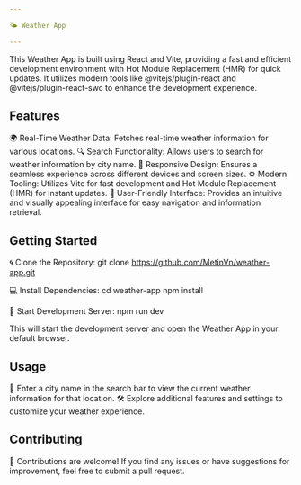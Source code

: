 ```yaml
---

🌤️ Weather App

---
```


This Weather App is built using React and Vite, providing a fast and efficient development environment with Hot Module Replacement (HMR) for quick updates. It utilizes modern tools like @vitejs/plugin-react and @vitejs/plugin-react-swc to enhance the development experience.

## Features

🌍 Real-Time Weather Data: Fetches real-time weather information for various locations.
🔍 Search Functionality: Allows users to search for weather information by city name.
📱 Responsive Design: Ensures a seamless experience across different devices and screen sizes.
⚙️ Modern Tooling: Utilizes Vite for fast development and Hot Module Replacement (HMR) for instant updates.
🎨 User-Friendly Interface: Provides an intuitive and visually appealing interface for easy navigation and information retrieval.

## Getting Started

🌀 Clone the Repository:
git clone https://github.com/MetinVn/weather-app.git

💻 Install Dependencies:
cd weather-app
npm install

🚀 Start Development Server:
npm run dev

This will start the development server and open the Weather App in your default browser.

## Usage

🔎 Enter a city name in the search bar to view the current weather information for that location.
🛠️ Explore additional features and settings to customize your weather experience.

## Contributing

🌟 Contributions are welcome! If you find any issues or have suggestions for improvement, feel free to submit a pull request.
